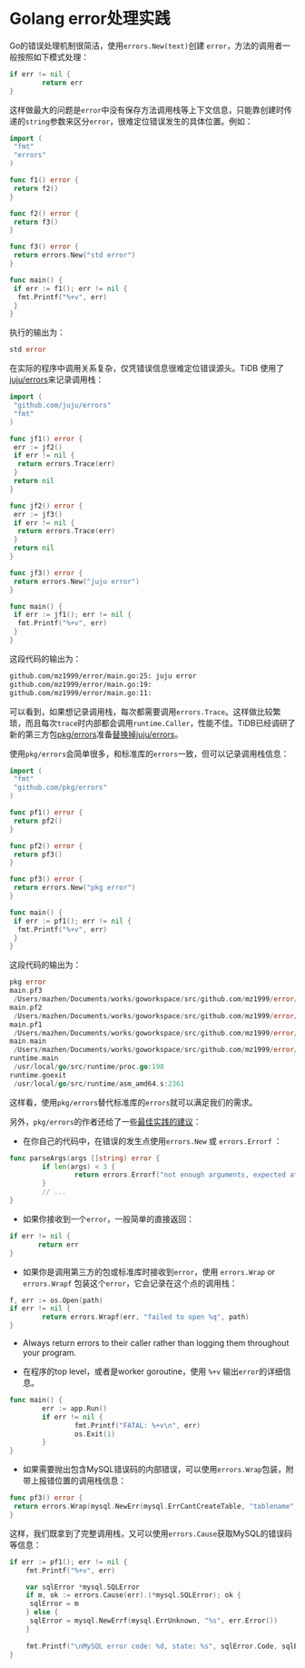 # Golang error处理实践

Go的错误处理机制很简洁，使用`errors.New(text)`创建 `error`，方法的调用者一般按照如下模式处理：

```go
if err != nil {
        return err
}
```

这样做最大的问题是`error`中没有保存方法调用栈等上下文信息，只能靠创建时传递的`string`参数来区分`error`，很难定位错误发生的具体位置。例如：

```go
import (
 "fmt"
 "errors"
)

func f1() error {
 return f2()
}

func f2() error {
 return f3()
}

func f3() error {
 return errors.New("std error")
}

func main() {
 if err := f1(); err != nil {
  fmt.Printf("%+v", err)
 }
}
```

执行的输出为：

```go
std error
```

在实际的程序中调用关系复杂，仅凭错误信息很难定位错误源头。TiDB 使用了[juju/errors](https://github.com/juju/errors)来记录调用栈：

```go
import (
 "github.com/juju/errors"
 "fmt"
)

func jf1() error {
 err := jf2()
 if err != nil {
  return errors.Trace(err)
 }
 return nil
}

func jf2() error {
 err := jf3()
 if err != nil {
  return errors.Trace(err)
 }
 return nil
}

func jf3() error {
 return errors.New("juju error")
}

func main() {
 if err := jf1(); err != nil {
  fmt.Printf("%+v", err)
 }
}
```

这段代码的输出为：

```bash
github.com/mz1999/error/main.go:25: juju error
github.com/mz1999/error/main.go:19: 
github.com/mz1999/error/main.go:11: 
```

可以看到，如果想记录调用栈，每次都需要调用`errors.Trace`。这样做比较繁琐，而且每次`trace`时内部都会调用`runtime.Caller`，性能不佳。TiDB已经调研了新的第三方包[pkg/errors](https://github.com/pkg/errors)准备[替换掉juju/errors](https://github.com/pingcap/tidb/issues/7125)。

使用`pkg/errors`会简单很多，和标准库的`errors`一致，但可以记录调用栈信息：

```go
import (
 "fmt"
 "github.com/pkg/errors"
)

func pf1() error {
 return pf2()
}

func pf2() error {
 return pf3()
}

func pf3() error {
 return errors.New("pkg error")
}

func main() {
 if err := pf1(); err != nil {
  fmt.Printf("%+v", err)
 }
}
```

这段代码的输出为：

```go
pkg error
main.pf3
 /Users/mazhen/Documents/works/goworkspace/src/github.com/mz1999/error/main.go:17
main.pf2
 /Users/mazhen/Documents/works/goworkspace/src/github.com/mz1999/error/main.go:13
main.pf1
 /Users/mazhen/Documents/works/goworkspace/src/github.com/mz1999/error/main.go:9
main.main
 /Users/mazhen/Documents/works/goworkspace/src/github.com/mz1999/error/main.go:21
runtime.main
 /usr/local/go/src/runtime/proc.go:198
runtime.goexit
 /usr/local/go/src/runtime/asm_amd64.s:2361
```

这样看，使用`pkg/errors`替代标准库的`errors`就可以满足我们的需求。

另外，`pkg/errors`的作者还给了一些[最佳实践的建议](https://dave.cheney.net/2016/06/12/stack-traces-and-the-errors-package)：

* 在你自己的代码中，在错误的发生点使用`errors.New` 或 `errors.Errorf` ：

```go
func parseArgs(args []string) error {
        if len(args) < 3 {
                return errors.Errorf("not enough arguments, expected at least 3, got %d", len(args))
        }
        // ...
}
```

* 如果你接收到一个`error`，一般简单的直接返回：

```go
if err != nil {
       return err
}
```

* 如果你是调用第三方的包或标准库时接收到`error`，使用 `errors.Wrap` or `errors.Wrapf` 包装这个`error`，它会记录在这个点的调用栈：

```go
f, err := os.Open(path)
if err != nil {
        return errors.Wrapf(err, "failed to open %q", path)
}
```

* Always return errors to their caller rather than logging them throughout your program.

* 在程序的top level，或者是worker goroutine，使用 `%+v` 输出`error`的详细信息。

```go
func main() {
        err := app.Run()
        if err != nil {
                fmt.Printf("FATAL: %+v\n", err)
                os.Exit(1)
        }
}
```

* 如果需要抛出包含MySQL错误码的内部错误，可以使用`errors.Wrap`包装，附带上报错位置的调用栈信息：

```go
func pf3() error {
 return errors.Wrap(mysql.NewErr(mysql.ErrCantCreateTable, "tablename", 500), "")
}
```

这样，我们既拿到了完整调用栈，又可以使用`errors.Cause`获取MySQL的错误码等信息：

```go
if err := pf1(); err != nil {
    fmt.Printf("%+v", err)

    var sqlError *mysql.SQLError
    if m, ok := errors.Cause(err).(*mysql.SQLError); ok {
     sqlError = m
    } else {
     sqlError = mysql.NewErrf(mysql.ErrUnknown, "%s", err.Error())
    }
    
    fmt.Printf("\nMySQL error code: %d, state: %s", sqlError.Code, sqlError.State)
}
```
